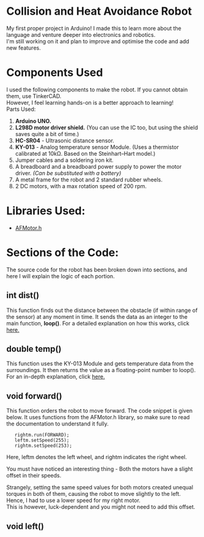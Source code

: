 # Collision and Heat Avoidance Robot
My first proper project in Arduino! I made this to learn more about the language and venture deeper into electronics and robotics.  
I'm still working on it and plan to improve and optimise the code and add new features.
# Components Used
I used the following components to make the robot. If you cannot obtain them, use TinkerCAD.  
However, I feel learning hands-on is a better approach to learning!  
Parts Used:
1. **Arduino UNO.**
2. **L298D motor driver shield.** (You can use the IC too, but using the shield saves quite a bit of time.)
3. **HC-SR04** - Ultrasonic distance sensor.
4. **KY-013** - Analog temperature sensor Module. (Uses a thermistor calibrated at 10kΩ. Based on the Steinhart–Hart model.)
5. Jumper cables and a soldering iron kit.
6. A breadboard and a breadboard power supply to power the motor driver. _(Can be substituted with a battery)_
7. A metal frame for the robot and 2 standard rubber wheels.
8. 2 DC motors, with a max rotation speed of 200 rpm.
# Libraries Used:
* [AFMotor.h](https://learn.adafruit.com/afmotor-library-reference)
# Sections of the Code:
The source code for the robot has been broken down into sections, and here I will explain the logic of each portion.
## int dist()
This function finds out the distance between the obstacle (if within range of the sensor) at any moment in time. It sends the data as an integer to the main function, **loop()**.
For a detailed explanation on how this works, click [here.](https://create.arduino.cc/projecthub/abdularbi17/ultrasonic-sensor-hc-sr04-with-arduino-tutorial-327ff6)  
## double temp()
This function uses the KY-013 Module and gets temperature data from the surroundings. It then returns the value as a floating-point number to loop(). For an in-depth explanation, click [here.](https://arduinomodules.info/ky-013-analog-temperature-sensor-module/)
## void forward()
This function orders the robot to move forward. The code snippet is given below. It uses functions from the AFMotor.h library, so make sure to read the documentation to understand it fully.
```leftm.run(FORWARD);
   rightm.run(FORWARD);
   leftm.setSpeed(255);
   rightm.setSpeed(253);
   ```
Here, leftm denotes the left wheel, and rightm indicates the right wheel.  
  
  
You must have noticed an interesting thing - Both the motors have a slight offset in their speeds.  
  
  
Strangely, setting the same speed values for both motors created unequal torques in both of them, causing the robot to move slightly to the left. Hence, I had to use a lower speed for my right motor.  
This is however, luck-dependent and you might not need to add this offset.
## void left()
